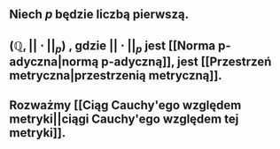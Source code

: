 ## Niech $p$ będzie liczbą pierwszą.
## $(\mathbb{Q}, ||\cdot||_p)$ , gdzie $||\cdot||_p$ jest [[Norma p-adyczna|normą p-adyczną]], jest [[Przestrzeń metryczna|przestrzenią metryczną]].
## Rozważmy [[Ciąg Cauchy'ego względem metryki||ciągi Cauchy'ego względem tej metryki]].